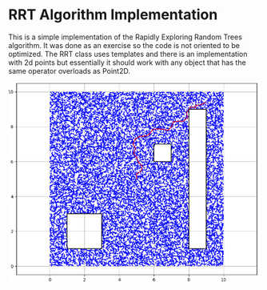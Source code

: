 # RRT Algorithm Implementation

This is a simple implementation of the Rapidly Exploring Random Trees algorithm. It was done as an exercise so the code is not oriented to be optimized. The RRT class uses templates and there is an implementation with 2d points but essentially it should work with any object that has the same operator overloads as Point2D.

![alt text](https://github.com/VinSnowski/rrt/blob/main/example.png?raw=true)

